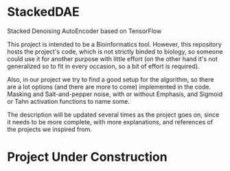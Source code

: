 # StackedDAE
Stacked Denoising AutoEncoder based on TensorFlow

This project is intended to be a Bioinformatics tool. However, this repository hosts the project's code, which is not strictly binded to biology, so someone could use it for another purpose with little effort (on the other hand it's not generalized so to fit in every occasion, so a bit of effort is required).

Also, in our project we try to find a good setup for the algorithm, so there are a lot options (and there are more to come) implemented in the code. Masking and Salt-and-pepper noise, with or without Emphasis, and Sigmoid or Tahn activation functions to name some.

The description will be updated several times as the project goes on, since it needs to be more complete, with more explanations, and references of the projects we inspired from.

# Project Under Construction